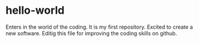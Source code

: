 # hello-world
Enters in the world of the coding. It is my first repository. Excited to create a new software.
Editig this file for improving the coding skills on github.
